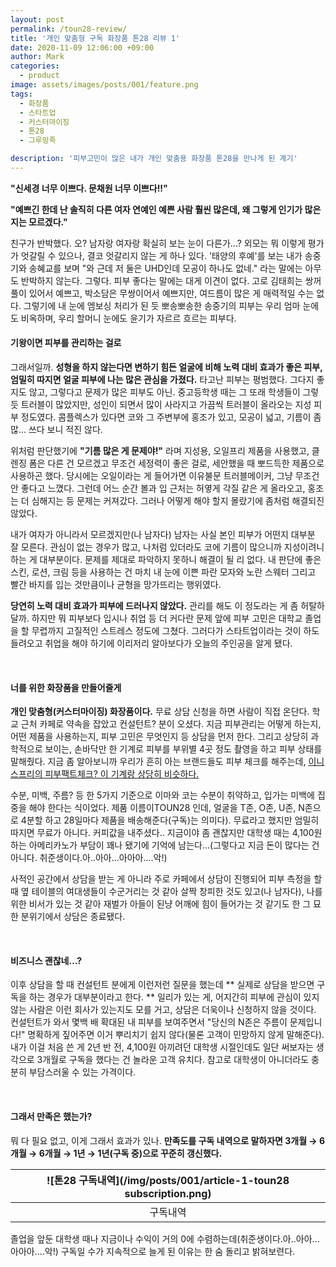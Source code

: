 ```yaml
---
layout: post
permalink: /toun28-review/
title: '개인 맞춤형 구독 화장품 톤28 리뷰 1'
date: 2020-11-09 12:06:00 +09:00
author: Mark
categories:
  - product
image: assets/images/posts/001/feature.png
tags:
  - 화장품
  - 스타트업
  - 커스터마이징
  - 톤28
  - 그루밍족

description: '피부고민이 많은 내가 개인 맞춤용 화장품 톤28을 만나게 된 계기'
---
```


**"신세경 너무 이쁘다. 문채원 너무 이쁘다!!"**

**"예쁘긴 한데 난 솔직히 다른 여자 연예인 예쁜 사람 훨씬 많은데, 왜 그렇게 인기가 많은지는 모르겠다."**


친구가 반박했다. 오? 남자랑 여자랑 확실히 보는 눈이 다른가...? 외모는 뭐 이렇게 평가가 엇갈릴 수 있으나, 결코 엇갈리지 않는 게 하나 있다. '태양의 후예'를 보는 내가 송중기와 송혜교를 보며 "와 근데 저 둘은 UHD인데 모공이 하나도 없네." 라는 말에는 아무도 반박하지 않는다. 그렇다. 피부 좋다는 말에는 대게 이견이 없다. 고로 김태희는 쌍꺼풀이 있어서 예쁘고, 박소담은 무쌍이어서 예쁘지만, 여드름이 많은 게 매력적일 수는 없다. 그렇기에 내 눈에 엠보싱 처리가 된 듯 뽀송뽀송한 송중기의 피부는 우리 엄마 눈에도 비옥하며, 우리 할머니 눈에도 윤기가 자르르 흐르는 피부다.


#### 기왕이면 피부를 관리하는 걸로
 그래서일까. **성형을 하지 않는다면 변하기 힘든 얼굴에 비해 노력 대비 효과가 좋은 피부, 엄밀히 따지면 얼굴 피부에 나는 많은 관심을 가졌다.** 타고난 피부는 평범했다. 그다지 좋지도 않고, 그렇다고 문제가 많은 피부도 아닌. 중고등학생 때는 그 또래 학생들이 그렇듯 트러블이 많았지만, 성인이 되면서 많이 사라지고 가끔씩 트러블이 올라오는 지성 피부 정도였다. 콤플렉스가 있다면 코와 그 주변부에 홍조가 있고, 모공이 넓고, 기름이 좀 많… 쓰다 보니 적진 않다.

 위처럼 판단했기에 **"기름 많은 게 문제야!"** 라며 지성용, 오일프리 제품을 사용했고, 클렌징 폼은 다른 건 모르겠고 무조건 세정력이 좋은 걸로, 세안했을 때 뽀드득한 제품으로 사용하곤 했다. 당시에는 오일이라는 게 들어가면 이유불문 트러블메이커, 그냥 무조건 안 좋다고 느꼈다. 그런데 어느 순간 볼과 입 근처는 허옇게 각질 같은 게 올라오고, 홍조는 더 심해지는 등 문제는 커져갔다. 그러나 어떻게 해야 할지 몰랐기에 좀처럼 해결되진 않았다.

 내가 여자가 아니라서 모르겠지만(나 남자다) 남자는 사실 본인 피부가 어떤지 대부분 잘 모른다. 관심이 없는 경우가 많고, 나처럼 있더라도 코에 기름이 많으니까 지성이려니 하는 게 대부분이다. 문제를 제대로 파악하지 못하니 해결이 될 리 없다. 내 판단에 좋은 스킨, 로션, 크림 등을 사용하는 건 마치 내 눈에 이쁜 파란 모자와 노란 스웨터 그리고 빨간 바지를 입는 것만큼이나 균형을 망가뜨리는 행위였다.

 **당연히 노력 대비 효과가 피부에 드러나지 않았다.** 관리를 해도 이 정도라는 게 좀 허탈하달까. 하지만 뭐 피부보다 입시나 취업 등 더 커다란 문제 앞에 피부 고민은 대학교 졸업을 할 무렵까지 고질적인 스트레스 정도에 그쳤다. 그러다가 스타트업이라는 것이 하도 들려오고 취업을 해야 하기에 이리저리 알아보다가 오늘의 주인공을 알게 됐다.

<br>


#### 너를 위한 화장품을 만들어줄게
**개인 맞춤형(커스터마이징) 화장품이다.** 무료 상담 신청을 하면 사람이 직접 온단다. 학교 근처 카페로 약속을 잡았고 컨설턴트? 분이 오셨다. 지금 피부관리는 어떻게 하는지, 어떤 제품을 사용하는지, 피부 고민은 무엇인지 등 상담을 먼저 한다. 그리고 상당히 과학적으로 보이는, 손바닥만 한 기계로 피부를 부위별 4곳 정도 촬영을 하고 피부 상태를 말해줬다. 지금 좀 알아보니까 우리가 흔히 아는 브랜드들도 피부 체크를 해주는데, [이니스프리의 피부팩트체크? 이 기계랑 상당히 비슷하다.](https://m.thesingle.co.kr/SinglesMobile/mobileweb/news_content/detail_news_content.do?fmc_no=599675&fsmc_no=599686&nc_no=708203&fsmc_nm=skincare)

 수분, 미백, 주름? 등 한 5가지 기준으로 이마와 코는 수분이 취약하고, 입가는 미백에 집중을 해야 한다는 식이었다. 제품 이름이TOUN28 인데, 얼굴을 T존, O존, U존, N존으로 4분할 하고 28일마다 제품을 배송해준다(구독)는 의미다). 무료라고 했지만 엄밀히 따지면 무료가 아니다. 커피값을 내주셨다.. 지금이야 좀 괜찮지만 대학생 때는 4,100원 하는 아메리카노가 부담이 꽤나 됐기에 기억에 남는다...(그렇다고 지금 돈이 많다는 건 아니다. 취준생이다.아..아아...아아아....악!)

 사적인 공간에서 상담을 받는 게 아니라 주로 카페에서 상담이 진행되어 피부 측정을 할 때 옆 테이블의 여대생들이 수군거리는 것 같아 살짝 창피한 것도 있고(나 남자다), 나를 위한 비서가 있는 것 같아 재벌가 아들이 된냥 어깨에 힘이 들어가는 것 같기도 한 그 묘한 분위기에서 상담은 종료됐다.

<br>

#### 비즈니스 괜찮네…?

 이후 상담을 할 때 컨설턴트 분에게 이런저런 질문을 했는데 ** 실제로 상담을 받으면 구독을 하는 경우가 대부분이라고 한다. ** 일리가 있는 게, 어지간히 피부에 관심이 있지 않는 사람은 이런 회사가 있는지도 모를 거고, 상담은 더욱이나 신청하지 않을 것이다. 컨설턴트가 와서 몇백 배 확대된 내 피부를 보여주면서 "당신의 N존은 주름이 문제입니다!" 명확하게 짚어주면 이거 뿌리치기 쉽지 않다(물론 고객이 민망하지 않게 말해준다). 내가 이걸 처음 쓴 게 2년 반 전, 4,100원 아끼려던 대학생 시절인데도 일단 써보자는 생각으로 3개월로 구독을 했다는 건 놀라운 고객 유치다. 참고로 대학생이 아니더라도 충분히 부담스러울 수 있는 가격이다.

<br>


#### 그래서 만족은 했는가?
 뭐 다 필요 없고, 이게 그래서 효과가 있나. **만족도를 구독 내역으로 말하자면 3개월 → 6개월 → 6개월 → 1년 → 1년(구독 중)으로 꾸준히 갱신했다.**

| ![톤28 구독내역](/img/posts/001/article-1-toun28 subscription.png) |
| :----------------------------------------------------------: |
|                           구독내역                           |

 졸업을 앞둔 대학생 때나 지금이나 수익이 거의 0에 수렴하는데(취준생이다.아..아아...아아아....악!) 구독일 수가 지속적으로 늘게 된 이유는 한 숨 돌리고 밝혀보련다.
